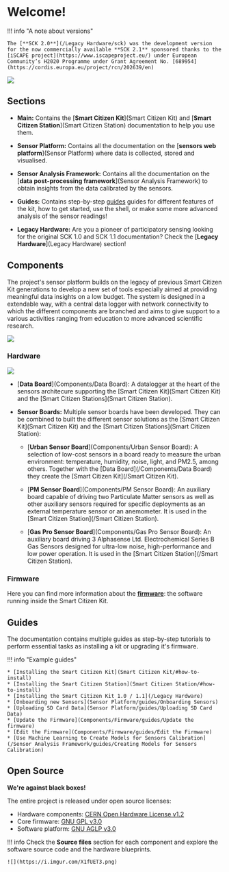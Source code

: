 Welcome!
========

!!! info "A note about versions"

    The [**SCK 2.0**](/Legacy Hardware/sck) was the development version for the now commercially available **SCK 2.1** sponsored thanks to the [iSCAPE project](https://www.iscapeproject.eu/) under European Community’s H2020 Programme under Grant Agreement No. [689954](https://cordis.europa.eu/project/rcn/202639/en)

![](https://i.imgur.com/0U9T29b.jpg)

## Sections

* **Main:** Contains the [**Smart Citizen Kit**](Smart Citizen Kit) and [**Smart Citizen Station**](Smart Citizen Station) documentation to help you use them.

* **Sensor Platform:** Contains all the documentation on the [**sensors web platform**](Sensor Platform) where data is collected, stored and visualised.

* **Sensor Analysis Framework:** Contains all the documentation on the [**data post-processing framework**](Sensor Analysis Framework) to obtain insights from the data calibrated by the sensors.

* **Guides:** Contains step-by-step [guides](**Guides**) guides for different features of the kit, how to get started, use the shell, or make some more advanced analysis of the sensor readings!

* **Legacy Hardware:** Are you a pioneer of participatory sensing looking for the original SCK 1.0 and SCK 1.1 documentation? Check the [**Legacy Hardware**](Legacy Hardware) section!

## Components

The project's sensor platform builds on the legacy of previous Smart Citizen Kit generations to develop a new set of tools especially aimed at providing meaningful data insights on a low budget. The system is designed in a extendable way, with a central data logger with network connectivity to which the different components are branched and aims to give support to a various activities ranging from education to more advanced scientific research.

![](https://i.imgur.com/qTh4CpB.jpg)

### Hardware

![](https://i.imgur.com/4lPC9rA.png)

* [**Data Board**](Components/Data Board): A datalogger at the heart of the sensors architecure supporting the [Smart Citizen Kit](Smart Citizen Kit) and the [Smart Citizen Stations](Smart Citizen Station).

* **Sensor Boards:** Multiple sensor boards have been developed. They can be combined to built the different sensor solutions as the [Smart Citizen Kit](Smart Citizen Kit) and the [Smart Citizen Stations](Smart Citizen Station):

    * [**Urban Sensor Board**](Components/Urban Sensor Board): A selection of low-cost sensors in a board ready to measure the urban environment: temperature, humidity, noise, light, and PM2.5, among others. Together with the [Data Board](/Components/Data Board) they create the [Smart Citizen Kit](/Smart Citizen Kit).

    * [**PM Sensor Board**](Components/PM Sensor Board): An auxiliary board capable of driving two Particulate Matter sensors as well as other auxiliary sensors required for specific deployments as an external temperature sensor or an anemometer. It is used in the [Smart Citizen Station](/Smart Citizen Station).

    * [**Gas Pro Sensor Board**](Components/Gas Pro Sensor Board): An auxiliary board driving 3 Alphasense Ltd. Electrochemical Series B Gas Sensors designed for ultra-low noise, high-performance and low power operation. It is used in the [Smart Citizen Station](/Smart Citizen Station).

### Firmware

Here you can find more information about the [**firmware**](Components/Firmware): the software running inside the Smart Citizen Kit.

## Guides

The documentation contains multiple guides as step-by-step tutorials to perform essential tasks as installing a kit or upgrading it's firmware.

!!! info "Example guides"

    * [Installing the Smart Citizen Kit](Smart Citizen Kit/#how-to-install)
    * [Installing the Smart Citizen Station](Smart Citizen Station/#how-to-install)
    * [Installing the Smart Citizen Kit 1.0 / 1.1](/Legacy Hardware)
    * [Onboarding new Sensors](Sensor Platform/guides/Onboarding Sensors)
    * [Uploading SD Card Data](Sensor Platform/guides/Uploading SD Card Data)
    * [Update the Firmware](Components/Firmware/guides/Update the firmware)
    * [Edit the Firmware](Components/Firmware/guides/Edit the Firmware)
    * [Use Machine Learning to Create Models for Sensors Calibration](/Sensor Analysis Framework/guides/Creating Models for Sensors Calibration)

## Open Source

**We're against black boxes!**

The entire project is released under open source licenses: 

* Hardware components: [CERN Open Hardware License v1.2](https://www.ohwr.org/licenses/cern-ohl/license_versions/v1.2)
* Core firmware: [GNU GPL v3.0](https://www.gnu.org/licenses/gpl-3.0.en.html)
* Software platform: [GNU AGLP v3.0](https://www.gnu.org/licenses/agpl-3.0.en.html)

!!! info
    Check the **Source files** section for each component and explore the software source code and the hardware blueprints.

    ![](https://i.imgur.com/X1fUET3.png)

